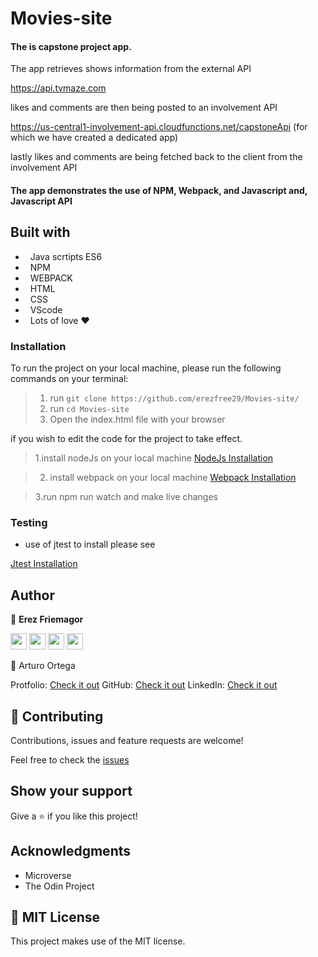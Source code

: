 # Movies-site

####  The is capstone project app.

The app retrieves shows information from the external API

https://api.tvmaze.com 

likes and comments are then being posted to an involvement API

https://us-central1-involvement-api.cloudfunctions.net/capstoneApi (for which we have created a dedicated app)

lastly likes and comments are being fetched back to the client from the involvement API

#### The app demonstrates the use of NPM, Webpack, and Javascript and, Javascript API

## Built with

-   Java scrtipts ES6
-   NPM
-   WEBPACK
-   HTML
-   CSS
-   VScode
-   Lots of love :heart:

### Installation

To run the project on your local machine, please run the following commands on your terminal:

> 1. run `git clone https://github.com/erezfree29/Movies-site/`
> 2. run `cd Movies-site`
> 3. Open the index.html file with your browser

if you wish to edit the code for the project to take effect.

> 1.install nodeJs on your local machine 
[NodeJs Installation](https://www.digitalocean.com/community/tutorials/how-to-install-node-js-on-ubuntu-18-04)

> 2. install webpack on your local machine
[Webpack Installation](https://webpack.js.org/guides/installation/)

> 3.run npm run watch and make live changes

### Testing

- use of jtest to install please see

[Jtest Installation](https://www.howtoinstall.me/ubuntu/18-04/jstest-gtk/)


## Author

👤 **Erez Friemagor**

[<code><img height="26" src="https://cdn.iconscout.com/icon/free/png-256/github-153-675523.png"></code>](https://github.com/erezfree29)
[<code><img height="26" src="https://upload.wikimedia.org/wikipedia/sco/thumb/9/9f/Twitter_bird_logo_2012.svg/1200px-Twitter_bird_logo_2012.svg.png"></code>](https://twitter.com/friemagor?lang=en)
[<code><img height="26" src="https://upload.wikimedia.org/wikipedia/commons/thumb/c/c9/Linkedin.svg/1200px-Linkedin.svg.png"></code>](https://www.linkedin.com/in/erez-friemagor/?originalSubdomain=uk)
<a href="mailto:erezfree29@gmail.com?subject=Hey Erez!"><img height="26" src="https://cdn.worldvectorlogo.com/logos/official-gmail-icon-2020-.svg"></a>


👤 Arturo Ortega

Protfolio: [Check it out](https://eroiyo.github.io/My-Portafolio/)
GitHub: [Check it out](https://github.com/eroiyo)
LinkedIn: [Check it out](https://www.linkedin.com/in/carlos-arturo-ortega-guanipa-39a1a5204/)

## 🤝 Contributing

Contributions, issues and feature requests are welcome!

Feel free to check the [issues](https://github.com/erezfree29/Movies-site/issues)

## Show your support

Give a ⭐️ if you like this project!

## Acknowledgments

-   Microverse
-   The Odin Project

## 📝 MIT License

This project makes use of the MIT license.
